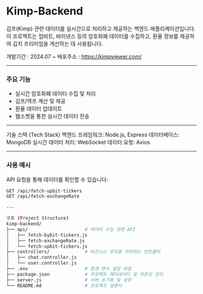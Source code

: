 # Kimp-Backend

김프(Kimp) 관련 데이터를 실시간으로 처리하고 제공하는 백엔드 애플리케이션입니다.  
이 프로젝트는 업비트, 바이낸스 등의 암호화폐 데이터를 수집하고, 환율 정보를 제공하여 김치 프리미엄을 계산하는 데 사용됩니다.

개발기간 : 2024.07 ~ 
배포주소 : https://kimpviewer.com/

---

### 주요 기능
- 실시간 암호화폐 데이터 수집 및 처리
- 김프/역프 계산 및 제공
- 환율 데이터 업데이트
- 웹소켓을 통한 실시간 데이터 전송

---

기술 스택 (Tech Stack)
백엔드 프레임워크: Node.js, Express
데이터베이스: MongoDB
실시간 데이터 처리: WebSocket
데이터 요청: Axios

---

### 사용 예시
API 요청을 통해 데이터를 확인할 수 있습니다:
```bash
GET /api/fetch-upbit-tickers
GET /api/fetch-exchangeRate

---

구조 (Project Structure)
kimp-backend/
├── api/                     # 데이터 수집 관련 API
│   ├── fetch-bybit-tickers.js
│   ├── fetch-exchangeRate.js
│   └── fetch-upbit-tickers.js
├── controllers/             # 비즈니스 로직을 처리하는 컨트롤러
│   ├── chat.controller.js
│   └── user.controller.js
├── .env                     # 환경 변수 설정 파일
├── package.json             # 프로젝트 메타데이터 및 의존성 관리
├── server.js                # 서버 초기화 및 설정
└── README.md                # 프로젝트 설명서
